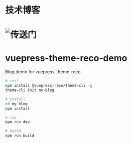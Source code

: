 # 技术博客 
# ![传送门](http://zhairuihao.show)
# vuepress-theme-reco-demo

Blog demo for vuepress-theme-reco

```bash
# init
npm install @vuepress-reco/theme-cli -g
theme-cli init my-blog

# install
cd my-blog
npm install

# run
npm run dev

# build
npm run build
```
